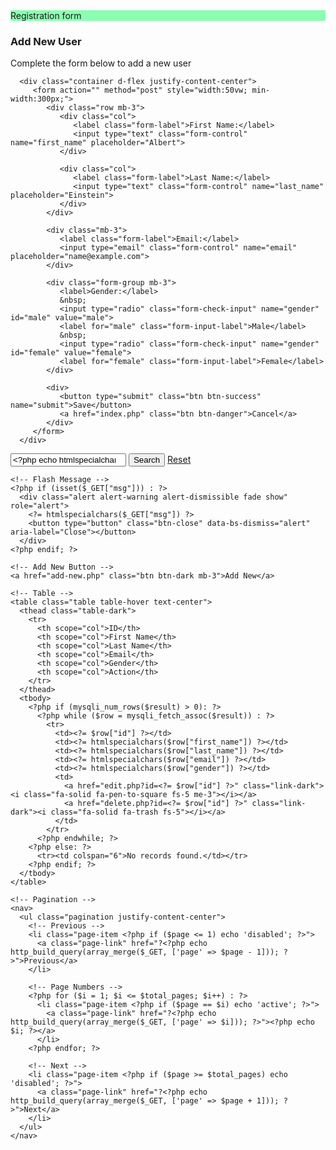 <?php
include "db_conn.php";

if (isset($_POST["submit"])) {
   $first_name = $_POST['first_name'];
   $last_name = $_POST['last_name'];
   $email = $_POST['email'];
   $gender = $_POST['gender'];

   $sql = "INSERT INTO `crud`(`id`, `first_name`, `last_name`, `email`, `gender`) VALUES (NULL,'$first_name','$last_name','$email','$gender')";

   $result = mysqli_query($conn, $sql);

   if ($result) {
      header("Location: index.php?msg=New record created successfully");
   } else {
      echo "Failed: " . mysqli_error($conn);
   }
}

?>




<!DOCTYPE html>
<html lang="en">

<head>
   <meta charset="UTF-8">
   <meta http-equiv="X-UA-Compatible" content="IE=edge">
   <meta name="viewport" content="width=device-width, initial-scale=1.0">

   <!-- Bootstrap -->
   <link href="https://cdn.jsdelivr.net/npm/bootstrap@5.2.3/dist/css/bootstrap.min.css" rel="stylesheet" integrity="sha384-rbsA2VBKQhggwzxH7pPCaAqO46MgnOM80zW1RWuH61DGLwZJEdK2Kadq2F9CUG65" crossorigin="anonymous">

   <!-- Font Awesome -->
   <link rel="stylesheet" href="https://cdnjs.cloudflare.com/ajax/libs/font-awesome/6.4.0/css/all.min.css" integrity="sha512-iecdLmaskl7CVkqkXNQ/ZH/XLlvWZOJyj7Yy7tcenmpD1ypASozpmT/E0iPtmFIB46ZmdtAc9eNBvH0H/ZpiBw==" crossorigin="anonymous" referrerpolicy="no-referrer" />

   <title>Registration form</title>
</head>

<body>
   <nav class="navbar navbar-light justify-content-center fs-3 mb-5" style="background-color: #00ff5573;">
    Registration form
   </nav>

   <div class="container">
      <div class="text-center mb-4">
         <h3>Add New User</h3>
         <p class="text-muted">Complete the form below to add a new user</p>
      </div>

      <div class="container d-flex justify-content-center">
         <form action="" method="post" style="width:50vw; min-width:300px;">
            <div class="row mb-3">
               <div class="col">
                  <label class="form-label">First Name:</label>
                  <input type="text" class="form-control" name="first_name" placeholder="Albert">
               </div>

               <div class="col">
                  <label class="form-label">Last Name:</label>
                  <input type="text" class="form-control" name="last_name" placeholder="Einstein">
               </div>
            </div>

            <div class="mb-3">
               <label class="form-label">Email:</label>
               <input type="email" class="form-control" name="email" placeholder="name@example.com">
            </div>

            <div class="form-group mb-3">
               <label>Gender:</label>
               &nbsp;
               <input type="radio" class="form-check-input" name="gender" id="male" value="male">
               <label for="male" class="form-input-label">Male</label>
               &nbsp;
               <input type="radio" class="form-check-input" name="gender" id="female" value="female">
               <label for="female" class="form-input-label">Female</label>
            </div>

            <div>
               <button type="submit" class="btn btn-success" name="submit">Save</button>
               <a href="index.php" class="btn btn-danger">Cancel</a>
            </div>
         </form>
      </div>
   </div>

   <!-- Bootstrap -->
   <script src="https://cdn.jsdelivr.net/npm/bootstrap@5.2.3/dist/js/bootstrap.bundle.min.js" integrity="sha384-kenU1KFdBIe4zVF0s0G1M5b4hcpxyD9F7jL+jjXkk+Q2h455rYXK/7HAuoJl+0I4" crossorigin="anonymous"></script>

</body>

</html>



<?php
include "db_conn.php";

// Pagination setup
$records_per_page = 5;
$page = isset($_GET['page']) && is_numeric($_GET['page']) ? intval($_GET['page']) : 1;
$offset = ($page - 1) * $records_per_page;

// Handle search
$search = isset($_GET['search']) ? mysqli_real_escape_string($conn, $_GET['search']) : '';
$search_query = "";
if (!empty($search)) {
  $search_query = "WHERE first_name LIKE '%$search%' OR last_name LIKE '%$search%' OR email LIKE '%$search%'";
}

// Get total record count for pagination (based on search)
$total_sql = "SELECT COUNT(*) FROM `crud` $search_query";
$total_result = mysqli_query($conn, $total_sql);
$total_row = mysqli_fetch_array($total_result);
$total_records = $total_row[0];
$total_pages = ceil($total_records / $records_per_page);

// Fetch paginated + filtered records
$sql = "SELECT * FROM `crud` $search_query LIMIT $offset, $records_per_page";
$result = mysqli_query($conn, $sql);
?>

<!DOCTYPE html>
<html lang="en">

<head>
  <meta charset="UTF-8">
  <meta http-equiv="X-UA-Compatible" content="IE=edge">
  <meta name="viewport" content="width=device-width, initial-scale=1.0">

  <!-- Bootstrap -->
  <link href="https://cdn.jsdelivr.net/npm/bootstrap@5.2.3/dist/css/bootstrap.min.css" rel="stylesheet">

  <!-- Font Awesome -->
  <link rel="stylesheet" href="https://cdnjs.cloudflare.com/ajax/libs/font-awesome/6.4.0/css/all.min.css">

  <title>Registration Form</title>
</head>

<body>
 
  <div class="container">
    <!-- Search Form -->
    <form class="d-flex mb-3" method="GET" action="">
      <input class="form-control me-2" type="search" name="search" placeholder="Search by name or email" value="<?php echo htmlspecialchars($search); ?>">
      <button class="btn btn-primary me-2" type="submit">Search</button>
      <a href="index.php" class="btn btn-secondary">Reset</a>
    </form>

    <!-- Flash Message -->
    <?php if (isset($_GET["msg"])) : ?>
      <div class="alert alert-warning alert-dismissible fade show" role="alert">
        <?= htmlspecialchars($_GET["msg"]) ?>
        <button type="button" class="btn-close" data-bs-dismiss="alert" aria-label="Close"></button>
      </div>
    <?php endif; ?>

    <!-- Add New Button -->
    <a href="add-new.php" class="btn btn-dark mb-3">Add New</a>

    <!-- Table -->
    <table class="table table-hover text-center">
      <thead class="table-dark">
        <tr>
          <th scope="col">ID</th>
          <th scope="col">First Name</th>
          <th scope="col">Last Name</th>
          <th scope="col">Email</th>
          <th scope="col">Gender</th>
          <th scope="col">Action</th>
        </tr>
      </thead>
      <tbody>
        <?php if (mysqli_num_rows($result) > 0): ?>
          <?php while ($row = mysqli_fetch_assoc($result)) : ?>
            <tr>
              <td><?= $row["id"] ?></td>
              <td><?= htmlspecialchars($row["first_name"]) ?></td>
              <td><?= htmlspecialchars($row["last_name"]) ?></td>
              <td><?= htmlspecialchars($row["email"]) ?></td>
              <td><?= htmlspecialchars($row["gender"]) ?></td>
              <td>
                <a href="edit.php?id=<?= $row["id"] ?>" class="link-dark"><i class="fa-solid fa-pen-to-square fs-5 me-3"></i></a>
                <a href="delete.php?id=<?= $row["id"] ?>" class="link-dark"><i class="fa-solid fa-trash fs-5"></i></a>
              </td>
            </tr>
          <?php endwhile; ?>
        <?php else: ?>
          <tr><td colspan="6">No records found.</td></tr>
        <?php endif; ?>
      </tbody>
    </table>

    <!-- Pagination -->
    <nav>
      <ul class="pagination justify-content-center">
        <!-- Previous -->
        <li class="page-item <?php if ($page <= 1) echo 'disabled'; ?>">
          <a class="page-link" href="?<?php echo http_build_query(array_merge($_GET, ['page' => $page - 1])); ?>">Previous</a>
        </li>

        <!-- Page Numbers -->
        <?php for ($i = 1; $i <= $total_pages; $i++) : ?>
          <li class="page-item <?php if ($page == $i) echo 'active'; ?>">
            <a class="page-link" href="?<?php echo http_build_query(array_merge($_GET, ['page' => $i])); ?>"><?php echo $i; ?></a>
          </li>
        <?php endfor; ?>

        <!-- Next -->
        <li class="page-item <?php if ($page >= $total_pages) echo 'disabled'; ?>">
          <a class="page-link" href="?<?php echo http_build_query(array_merge($_GET, ['page' => $page + 1])); ?>">Next</a>
        </li>
      </ul>
    </nav>
  </div>

  <!-- Bootstrap JS -->
  <script src="https://cdn.jsdelivr.net/npm/bootstrap@5.2.3/dist/js/bootstrap.bundle.min.js"></script>
</body>

</html>


